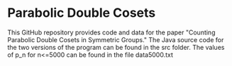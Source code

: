# Parabolic Double Cosets
This GitHub repository provides code and data for the paper "Counting Parabolic Double Cosets in Symmetric Groups." The Java source code for the two versions of the program can be found in the src folder. The values of p_n for n<=5000 can be found in the file data5000.txt